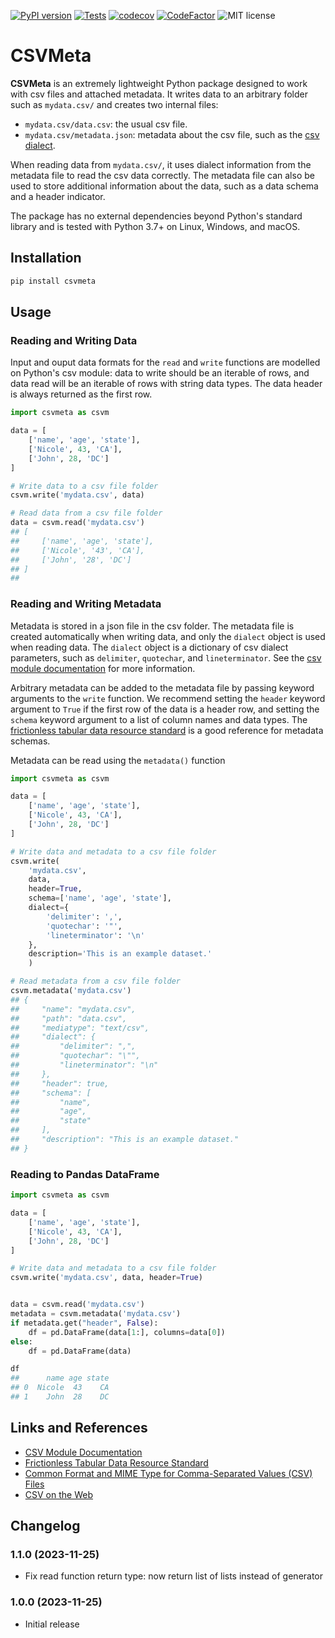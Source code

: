 
[![PyPI version](https://badge.fury.io/py/csvmeta.svg)](https://badge.fury.io/py/csvmeta)
[![Tests](https://github.com/OlivierBinette/CSVMeta/actions/workflows/test.yml/badge.svg)](https://github.com/OlivierBinette/CSVMeta/actions/workflows/test.yml)
[![codecov](https://codecov.io/gh/OlivierBinette/BetterCSV/graph/badge.svg?token=YHS28KEJB9)](https://codecov.io/gh/OlivierBinette/BetterCSV)
[![CodeFactor](https://www.codefactor.io/repository/github/olivierbinette/csvmeta/badge)](https://www.codefactor.io/repository/github/olivierbinette/csvmeta)
![MIT license](https://img.shields.io/badge/License-MIT-blue.svg)


# CSVMeta

**CSVMeta** is an extremely lightweight Python package designed to work with csv files and attached metadata. It writes data to an arbitrary folder such as `mydata.csv/` and creates two internal files: 

- `mydata.csv/data.csv`: the usual csv file.
- `mydata.csv/metadata.json`: metadata about the csv file, such as the [csv dialect](https://docs.python.org/3/library/csv.html#csv-fmt-params).

When reading data from `mydata.csv/`, it uses dialect information from the metadata file to read the csv data correctly. The metadata file can also be used to store additional information about the data, such as a data schema and a header indicator.

The package has no external dependencies beyond Python's standard library and is tested with Python 3.7+ on Linux, Windows, and macOS.

## Installation

```bash 
pip install csvmeta
```

## Usage

### Reading and Writing Data

Input and ouput data formats for the `read` and `write` functions are modelled on Python's csv module: data to write should be an iterable of rows, and data read will be an iterable of rows with string data types. The data header is always returned as the first row.

```python
import csvmeta as csvm

data = [
    ['name', 'age', 'state'],
    ['Nicole', 43, 'CA'],
    ['John', 28, 'DC']
]

# Write data to a csv file folder
csvm.write('mydata.csv', data)

# Read data from a csv file folder
data = csvm.read('mydata.csv')
## [
##     ['name', 'age', 'state'],
##     ['Nicole', '43', 'CA'],
##     ['John', '28', 'DC']
## ]
## 
```

### Reading and Writing Metadata

Metadata is stored in a json file in the csv folder. The metadata file is created automatically when writing data, and only the `dialect` object is used when reading data. The `dialect` object is a dictionary of csv dialect parameters, such as `delimiter`, `quotechar`, and `lineterminator`. See the [csv module documentation](https://docs.python.org/3/library/csv.html#csv-fmt-params) for more information.

Arbitrary metadata can be added to the metadata file by passing keyword arguments to the `write` function. We recommend setting the `header` keyword argument to `True` if the first row of the data is a header row, and setting the `schema` keyword argument to a list of column names and data types. The [frictionless tabular data resource standard](https://specs.frictionlessdata.io/) is a good reference for metadata schemas.

Metadata can be read using the `metadata()` function

```python
import csvmeta as csvm

data = [
    ['name', 'age', 'state'],
    ['Nicole', 43, 'CA'],
    ['John', 28, 'DC']
]

# Write data and metadata to a csv file folder
csvm.write(
    'mydata.csv', 
    data, 
    header=True, 
    schema=['name', 'age', 'state'],
    dialect={
        'delimiter': ',',
        'quotechar': '"',
        'lineterminator': '\n'
    },
    description='This is an example dataset.'
    )

# Read metadata from a csv file folder
csvm.metadata('mydata.csv')
## {
##     "name": "mydata.csv",
##     "path": "data.csv",
##     "mediatype": "text/csv",
##     "dialect": {
##         "delimiter": ",",
##         "quotechar": "\"",
##         "lineterminator": "\n"
##     },
##     "header": true,
##     "schema": [
##         "name",
##         "age",
##         "state"
##     ],
##     "description": "This is an example dataset."
## }
```

### Reading to Pandas DataFrame

```python
import csvmeta as csvm

data = [
    ['name', 'age', 'state'],
    ['Nicole', 43, 'CA'],
    ['John', 28, 'DC']
]

# Write data and metadata to a csv file folder
csvm.write('mydata.csv', data, header=True)


data = csvm.read('mydata.csv')
metadata = csvm.metadata('mydata.csv')
if metadata.get("header", False):
    df = pd.DataFrame(data[1:], columns=data[0])
else:
    df = pd.DataFrame(data)

df
##      name age state
## 0  Nicole  43    CA
## 1    John  28    DC
```

## Links and References

- [CSV Module Documentation](https://docs.python.org/3/library/csv.html)
- [Frictionless Tabular Data Resource Standard](https://specs.frictionlessdata.io/tabular-data-resource/)
- [Common Format and MIME Type for Comma-Separated Values (CSV) Files](https://www.rfc-editor.org/rfc/rfc4180)
- [CSV on the Web](https://csvw.org/)


## Changelog

### 1.1.0 (2023-11-25)

- Fix read function return type: now return list of lists instead of generator

### 1.0.0 (2023-11-25)

- Initial release
